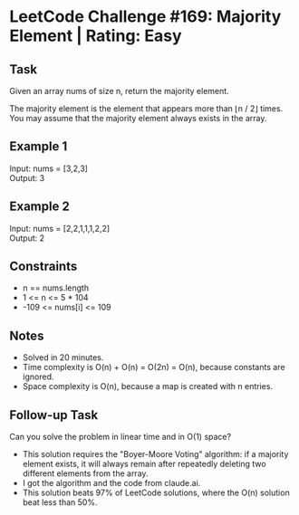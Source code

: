 # LeetCode Challenge #169: Majority Element | Rating: Easy

## Task

Given an array nums of size n, return the majority element.

The majority element is the element that appears more than ⌊n / 2⌋ times. You may assume that the majority element always exists in the array.

## Example 1

Input: nums = [3,2,3]  
Output: 3

## Example 2

Input: nums = [2,2,1,1,1,2,2]  
Output: 2

## Constraints

- n == nums.length
- 1 <= n <= 5 * 104
- -109 <= nums[i] <= 109

## Notes

- Solved in 20 minutes.
- Time complexity is O(n) + O(n) = O(2n) = O(n), because constants are ignored.
- Space complexity is O(n), because a map is created with n entries.

## Follow-up Task

Can you solve the problem in linear time and in O(1) space?

- This solution requires the "Boyer-Moore Voting" algorithm: if a majority element exists, it will always remain after repeatedly deleting two different elements from the array.
- I got the algorithm and the code from claude.ai.
- This solution beats 97% of LeetCode solutions, where the O(n) solution beat less than 50%.
